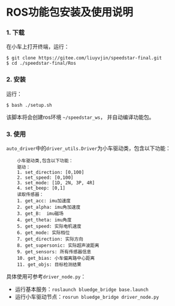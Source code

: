 # ROS功能包安装及使用说明

### 1. 下载
在小车上打开终端，运行：

```
$ git clone https://gitee.com/liuyvjin/speedstar-final.git
$ cd ./speedstar-final/Ros
```

### 2. 安装
运行：
```
$ bash ./setup.sh
```
该脚本将会创建ros环境 `~/speedstar_ws`， 并自动编译功能包。

### 3. 使用
`auto_driver`中的`driver_utils.Driver`为小车驱动类，包含以下功能：
```
    小车驱动类,包含以下功能：
    驱动：
    1. set_direction: [0,100]
    2. set_speed: [0,100]
    3. set_mode: [1D, 2N, 3P, 4R]
    4. set_beep: [0,1]
    读取传感器：
    1. get_acc: imu加速度
    2. get_alpha: imu角加速度
    3. get_B:  imu磁场
    4. get_theta: imu角度
    5. get_speed: 实际电机速度
    6. get_mode: 实际档位
    7. get_direction: 实际方向
    8. get_supersonic: 实际超声波距离
    9. get_sensors: 所有传感器信息
    10. get_bias: 小车偏离路中心距离
    11. get_objs: 目标检测结果
```
具体使用可参考`driver_node.py`：
- 运行基本服务：`roslaunch bluedge_bridge base.launch`
- 运行小车驱动节点：`rosrun bluedge_bridge driver_node.py`

